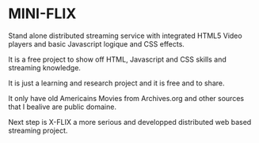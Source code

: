 # MINI-FLIX

Stand alone distributed streaming service with integrated HTML5 Video players and basic Javascript logique and CSS effects.

It is a free project to show off HTML, Javascript and CSS skills and streaming knowledge.

It is just a learning and research project and it is free and to share.

It only have old Americains Movies from Archives.org and other sources that I bealive are public domaine.

Next step is X-FLIX a more serious and developped distributed web based streaming project.
